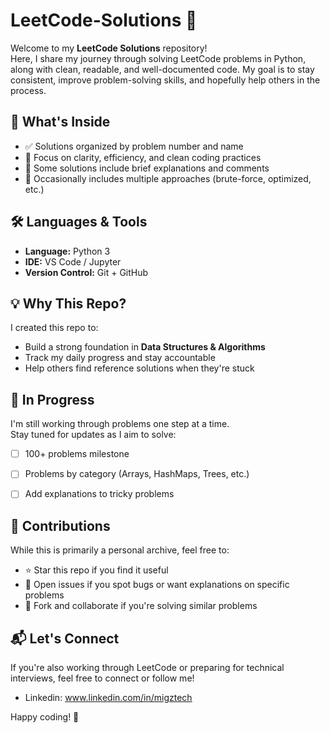 # LeetCode-Solutions 🚀

Welcome to my **LeetCode Solutions** repository!  
Here, I share my journey through solving LeetCode problems in Python, along with clean, readable, and well-documented code. My goal is to stay consistent, improve problem-solving skills, and hopefully help others in the process.


## 📌 What's Inside

- ✅ Solutions organized by problem number and name
- 🧠 Focus on clarity, efficiency, and clean coding practices
- 💬 Some solutions include brief explanations and comments
- 🧪 Occasionally includes multiple approaches (brute-force, optimized, etc.)


## 🛠 Languages & Tools

- **Language:** Python 3
- **IDE:** VS Code / Jupyter
- **Version Control:** Git + GitHub


## 💡 Why This Repo?

I created this repo to:

- Build a strong foundation in **Data Structures & Algorithms**
- Track my daily progress and stay accountable
- Help others find reference solutions when they're stuck


## 🚧 In Progress

I'm still working through problems one step at a time.  
Stay tuned for updates as I aim to solve:

- [ ] 100+ problems milestone
- [ ] Problems by category (Arrays, HashMaps, Trees, etc.)
- [ ] Add explanations to tricky problems


## 🙌 Contributions

While this is primarily a personal archive, feel free to:
- ⭐ Star this repo if you find it useful
- 💭 Open issues if you spot bugs or want explanations on specific problems
- 🤝 Fork and collaborate if you're solving similar problems


## 📬 Let's Connect

If you're also working through LeetCode or preparing for technical interviews, feel free to connect or follow me!
- Linkedin: www.linkedin.com/in/migztech

Happy coding! 🚀
